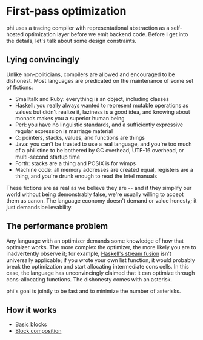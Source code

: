 # First-pass optimization
phi uses a tracing compiler with representational abstraction as a self-hosted
optimization layer before we emit backend code. Before I get into the details,
let's talk about some design constraints.

## Lying convincingly
Unlike non-politicians, compilers are allowed and encouraged to be dishonest.
Most languages are predicated on the maintenance of some set of fictions:

- Smalltalk and Ruby: everything is an object, including classes
- Haskell: you really always wanted to represent mutable operations as values
  but didn't realize it, laziness is a good idea, and knowing about monads makes
  you a superior human being
- Perl: you have no linguistic standards, and a sufficiently expressive regular
  expression is marriage material
- C: pointers, stacks, values, and functions are things
- Java: you can't be trusted to use a real language, and you're too much of a
  philistine to be bothered by GC overhead, UTF-16 overhead, or multi-second
  startup time
- Forth: stacks are a thing and POSIX is for wimps
- Machine code: all memory addresses are created equal, registers are a thing,
  and you're drunk enough to read the Intel manuals

These fictions are as real as we believe they are -- and if they simplify our
world without being demonstrably false, we're usually willing to accept them as
canon. The language economy doesn't demand or value honesty; it just demands
believability.

## The performance problem
Any language with an optimizer demands some knowledge of how that optimizer
works. The more complex the optimizer, the more likely you are to inadvertently
observe it; for example, [Haskell's stream
fusion](https://stackoverflow.com/questions/578063/what-is-haskells-stream-fusion)
isn't universally applicable; if you wrote your own list function, it would
probably break the optimization and start allocating intermediate cons cells. In
this case, the language has unconvincingly claimed that it can optimize through
cons-allocating functions. The dishonesty comes with an asterisk.

phi's goal is jointly to be fast and to minimize the number of asterisks.

## How it works
- [Basic blocks](basic-blocks.md)
- [Block composition](block-composition.md)
